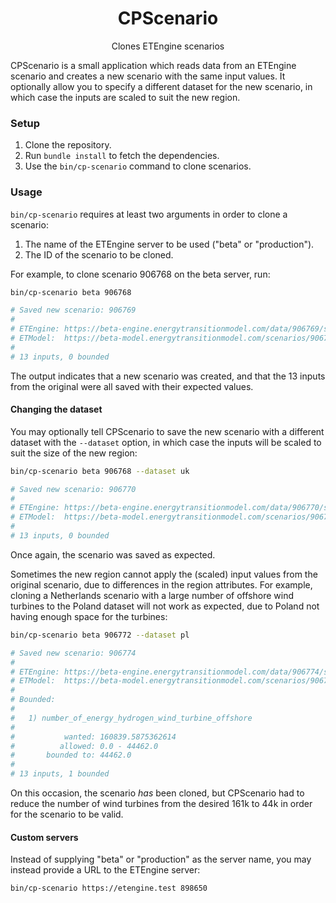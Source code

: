 <h1 align="center">CPScenario</h1>
<p align="center">Clones ETEngine scenarios</p>

CPScenario is a small application which reads data from an ETEngine scenario and
creates a new scenario with the same input values. It optionally allow you to
specify a different dataset for the new scenario, in which case the inputs are
scaled to suit the new region.

### Setup

1. Clone the repository.
2. Run `bundle install` to fetch the dependencies.
3. Use the `bin/cp-scenario` command to clone scenarios.

### Usage

`bin/cp-scenario` requires at least two arguments in order to clone a scenario:

1. The name of the ETEngine server to be used ("beta" or "production").
2. The ID of the scenario to be cloned.

For example, to clone scenario 906768 on the beta server, run:

```sh
bin/cp-scenario beta 906768

# Saved new scenario: 906769
#
# ETEngine: https://beta-engine.energytransitionmodel.com/data/906769/scenarios/906769
# ETModel:  https://beta-model.energytransitionmodel.com/scenarios/906769
#
# 13 inputs, 0 bounded
```

The output indicates that a new scenario was created, and that the 13 inputs
from the original were all saved with their expected values.

#### Changing the dataset

You may optionally tell CPScenario to save the new scenario with a different
dataset with the `--dataset` option, in which case the inputs will be scaled to
suit the size of the new region:

```sh
bin/cp-scenario beta 906768 --dataset uk

# Saved new scenario: 906770
#
# ETEngine: https://beta-engine.energytransitionmodel.com/data/906770/scenarios/906770
# ETModel:  https://beta-model.energytransitionmodel.com/scenarios/906770
#
# 13 inputs, 0 bounded
```

Once again, the scenario was saved as expected.

Sometimes the new region cannot apply the (scaled) input values from the
original scenario, due to differences in the region attributes. For example,
cloning a Netherlands scenario with a large number of offshore wind turbines to
the Poland dataset will not work as expected, due to Poland not having enough
space for the turbines:

```sh
bin/cp-scenario beta 906772 --dataset pl

# Saved new scenario: 906774
#
# ETEngine: https://beta-engine.energytransitionmodel.com/data/906774/scenarios/906774
# ETModel:  https://beta-model.energytransitionmodel.com/scenarios/906774
#
# Bounded:
#
#   1) number_of_energy_hydrogen_wind_turbine_offshore
#
#           wanted: 160839.5875362614
#          allowed: 0.0 - 44462.0
#       bounded to: 44462.0
#
# 13 inputs, 1 bounded
```

On this occasion, the scenario *has* been cloned, but CPScenario had to reduce
the number of wind turbines from the desired 161k to 44k in order for the
scenario to be valid.

#### Custom servers

Instead of supplying "beta" or "production" as the server name, you may instead
provide a URL to the ETEngine server:

```sh
bin/cp-scenario https://etengine.test 898650
```
